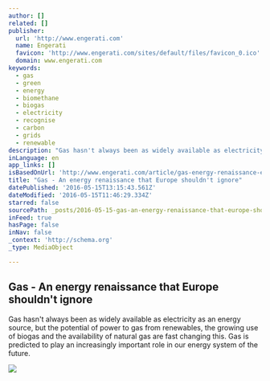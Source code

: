 ```yaml
---
author: []
related: []
publisher:
  url: 'http://www.engerati.com'
  name: Engerati
  favicon: 'http://www.engerati.com/sites/default/files/favicon_0.ico'
  domain: www.engerati.com
keywords:
  - gas
  - green
  - energy
  - biomethane
  - biogas
  - electricity
  - recognise
  - carbon
  - grids
  - renewable
description: "Gas hasn't always been as widely available as electricity as an energy source, but the potential of power to gas from renewables, the growing use of biogas and the availability of natural gas are fast changing this. Gas is predicted to play an increasingly important role in our energy system of the future."
inLanguage: en
app_links: []
isBasedOnUrl: 'http://www.engerati.com/article/gas-energy-renaissance-europe-shouldn%E2%80%99t-ignore'
title: "Gas - An energy renaissance that Europe shouldn't ignore"
datePublished: '2016-05-15T13:15:43.561Z'
dateModified: '2016-05-15T11:46:29.334Z'
starred: false
sourcePath: _posts/2016-05-15-gas-an-energy-renaissance-that-europe-shouldnt-ignore.md
inFeed: true
hasPage: false
inNav: false
_context: 'http://schema.org'
_type: MediaObject

---
```

<article style=""><h1>Gas - An energy renaissance that Europe shouldn't ignore</h1><p>Gas hasn't always been as widely available as electricity as an energy source, but the potential of power to gas from renewables, the growing use of biogas and the availability of natural gas are fast changing this. Gas is predicted to play an increasingly important role in our energy system of the future.</p><img src="http://www.engerati.com/sites/default/files/styles/blog_image/public/ID-100239205.jpg?itok=NlLtKQsZ" /></article>